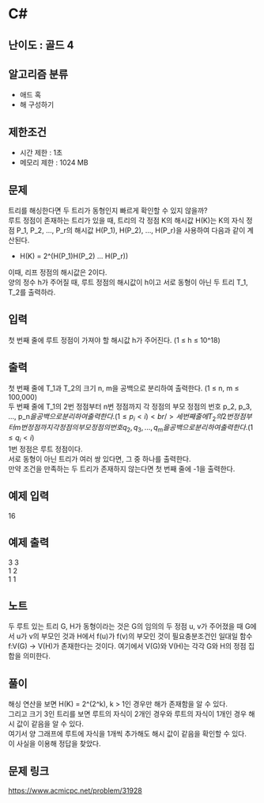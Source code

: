 # C#

## 난이도 : 골드 4

## 알고리즘 분류
  - 애드 혹
  - 해 구성하기

## 제한조건
  - 시간 제한 : 1초
  - 메모리 제한 : 1024 MB

## 문제
트리를 해싱한다면 두 트리가 동형인지 빠르게 확인할 수 있지 않을까?<br/>
루트 정점이 존재하는 트리가 있을 때, 트리의 각 정점 K의 해시값 H(K)는 K의 자식 정점 P_1, P_2, ..., P_r의 해시값 H(P_1), H(P_2), ..., H(P_r)을 사용하여 다음과 같이 계산된다.<br/>

  - H(K) = 2^(H(P_1)H(P_2) ... H(P_r)) 

이때, 리프 정점의 해시값은 2이다.<br/>
양의 정수 h가 주어질 때, 루트 정점의 해시값이 h이고 서로 동형이 아닌 두 트리 T_1, T_2를 출력하라.<br/>


## 입력
첫 번째 줄에 루트 정점이 가져야 할 해시값 h가 주어진다. (1 ≤ h ≤ 10^18)<br/>


## 출력
첫 번째 줄에 T_1과 T_2의 크기 n, m을 공백으로 분리하여 출력한다. (1 ≤ n, m ≤ 100,000)<br/>
두 번째 줄에 T_1의 2번 정점부터 n번 정점까지 각 정점의 부모 정점의 번호 p_2, p_3, ..., p_n$을 공백으로 분리하여 출력한다. (1 ≤ p_i < i)<br/>
세 번째 줄에 T_2의 2번 정점부터 m번 정점까지 각 정점의 부모 정점의 번호 q_2, q_3, ..., q_m을 공백으로 분리하여 출력한다. (1 ≤ q_i < i$)<br/>
1번 정점은 루트 정점이다.<br/>
서로 동형이 아닌 트리가 여러 쌍 있다면, 그 중 하나를 출력한다.<br/>
만약 조건을 만족하는 두 트리가 존재하지 않는다면 첫 번째 줄에 -1을 출력한다.<br/>


## 예제 입력
16<br/>

## 예제 출력
3 3<br/>
1 2<br/>
1 1<br/>


## 노트
두 루트 있는 트리 G, H가 동형이라는 것은 G의 임의의 두 정점 u, v가 주어졌을 때 G에서 u가 v의 부모인 것과 H에서 f(u)가 f(v)의 부모인 것이 필요충분조건인 일대일 함수 f:V(G) → V(H)가 존재한다는 것이다. 여기에서 V(G)와 V(H)는 각각 G와 H의 정점 집합을 의미한다.<br/>


## 풀이
해싱 연산을 보면 H(K) = 2^(2^k), k > 1인 경우만 해가 존재함을 알 수 있다.<br/>
그리고 크기 3인 트리를 보면 루트의 자식이 2개인 경우와 루트의 자식이 1개인 경우 해시 값이 같음을 알 수 있다.<br/>
여기서 양 그래프에 루트에 자식을 1개씩 추가해도 해시 값이 같음을 확인할 수 있다.<br/>
이 사실을 이용해 정답을 찾았다.<br/>


## 문제 링크
https://www.acmicpc.net/problem/31928